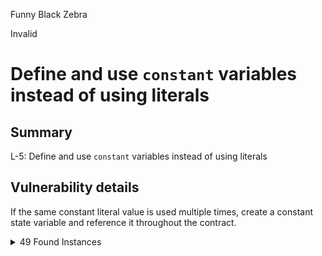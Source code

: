 Funny Black Zebra

Invalid

# Define and use `constant` variables instead of using literals

## Summary
L-5: Define and use `constant` variables instead of using literals

## Vulnerability details
If the same constant literal value is used multiple times, create a constant state variable and reference it throughout the contract.


<details><summary>49 Found Instances</summary>


- Found in src/contracts/core/ModuleCore.sol [Line: 63](https://github.com/sherlock-audit/2024-08-cork-protocol/blob/main/Depeg-swap/contracts/core/ModuleCore.sol#L63)

	```solidity
	        if (repurchaseFeePrecentage > 5 ether) {
	```

- Found in src/contracts/core/ModuleCore.sol [Line: 154](https://github.com/sherlock-audit/2024-08-cork-protocol/blob/main/Depeg-swap/contracts/core/ModuleCore.sol#L154)

	```solidity
	        if (newPsmBaseRedemptionFeePrecentage > 5 ether) {
	```

- Found in src/contracts/libraries/DsSwapperMathLib.sol [Line: 47](https://github.com/sherlock-audit/2024-08-cork-protocol/blob/main/Depeg-swap/contracts/libraries/DsSwapperMathLib.sol#L47)

	```solidity
	        raPriceRatio = (uint256(raPriceRatioUQ) * 1e18) / UQ112x112.Q112;
	```

- Found in src/contracts/libraries/DsSwapperMathLib.sol [Line: 48](https://github.com/sherlock-audit/2024-08-cork-protocol/blob/main/Depeg-swap/contracts/libraries/DsSwapperMathLib.sol#L48)

	```solidity
	        ctPriceRatio = (uint256(ctPriceRatioUQ) * 1e18) / UQ112x112.Q112;
	```

- Found in src/contracts/libraries/DsSwapperMathLib.sol [Line: 77](https://github.com/sherlock-audit/2024-08-cork-protocol/blob/main/Depeg-swap/contracts/libraries/DsSwapperMathLib.sol#L77)

	```solidity
	        amountIn = (amountOut * dsPrice) / 1e18;
	```

- Found in src/contracts/libraries/DsSwapperMathLib.sol [Line: 135](https://github.com/sherlock-audit/2024-08-cork-protocol/blob/main/Depeg-swap/contracts/libraries/DsSwapperMathLib.sol#L135)

	```solidity
	        s = (r3 * 1e18) / 2e18;
	```

- Found in src/contracts/libraries/MathHelper.sol [Line: 31](https://github.com/sherlock-audit/2024-08-cork-protocol/blob/main/Depeg-swap/contracts/libraries/MathHelper.sol#L31)

	```solidity
	        ct = (amountra * 1e18) / (priceRatio + 1e18);
	```

- Found in src/contracts/libraries/MathHelper.sol [Line: 61](https://github.com/sherlock-audit/2024-08-cork-protocol/blob/main/Depeg-swap/contracts/libraries/MathHelper.sol#L61)

	```solidity
	        ra = (amount * (accruedRa * 1e18) / totalLv) / 1e18;
	```

- Found in src/contracts/libraries/MathHelper.sol [Line: 62](https://github.com/sherlock-audit/2024-08-cork-protocol/blob/main/Depeg-swap/contracts/libraries/MathHelper.sol#L62)

	```solidity
	        pa = (amount * (accruedPa * 1e18) / totalLv) / 1e18;
	```

- Found in src/contracts/libraries/MathHelper.sol [Line: 76](https://github.com/sherlock-audit/2024-08-cork-protocol/blob/main/Depeg-swap/contracts/libraries/MathHelper.sol#L76)

	```solidity
	        received = (amount * (lvRaBalance * 1e18) / totalLv) / 1e18;
	```

- Found in src/contracts/libraries/MathHelper.sol [Line: 85](https://github.com/sherlock-audit/2024-08-cork-protocol/blob/main/Depeg-swap/contracts/libraries/MathHelper.sol#L85)

	```solidity
	        precentage = (((amount * 1e18) * fee1e18) / (100 * 1e18)) / 1e18;
	```

- Found in src/contracts/libraries/MathHelper.sol [Line: 98](https://github.com/sherlock-audit/2024-08-cork-protocol/blob/main/Depeg-swap/contracts/libraries/MathHelper.sol#L98)

	```solidity
	        _amount = (amount * 1e18) / exchangeRate;
	```

- Found in src/contracts/libraries/MathHelper.sol [Line: 111](https://github.com/sherlock-audit/2024-08-cork-protocol/blob/main/Depeg-swap/contracts/libraries/MathHelper.sol#L111)

	```solidity
	        _amount = (amount * exchangeRate) / 1e18;
	```

- Found in src/contracts/libraries/MathHelper.sol [Line: 125](https://github.com/sherlock-audit/2024-08-cork-protocol/blob/main/Depeg-swap/contracts/libraries/MathHelper.sol#L125)

	```solidity
	        accrued = (amount * (available * 1e18) / totalCtIssued) / 1e18;
	```

- Found in src/contracts/libraries/MathHelper.sol [Line: 134](https://github.com/sherlock-audit/2024-08-cork-protocol/blob/main/Depeg-swap/contracts/libraries/MathHelper.sol#L134)

	```solidity
	        ratePerLv = ((totalAmount * 1e18) / totalLvIssued);
	```

- Found in src/contracts/libraries/MathHelper.sol [Line: 141](https://github.com/sherlock-audit/2024-08-cork-protocol/blob/main/Depeg-swap/contracts/libraries/MathHelper.sol#L141)

	```solidity
	        attributedWithdrawal = (ratePerLv * totalLvWithdrawn) / 1e18;
	```

- Found in src/contracts/libraries/MathHelper.sol [Line: 152](https://github.com/sherlock-audit/2024-08-cork-protocol/blob/main/Depeg-swap/contracts/libraries/MathHelper.sol#L152)

	```solidity
	        raTolerance = ra - ((ra * 1e18 * tolerance) / (100 * 1e18) / 1e18);
	```

- Found in src/contracts/libraries/MathHelper.sol [Line: 153](https://github.com/sherlock-audit/2024-08-cork-protocol/blob/main/Depeg-swap/contracts/libraries/MathHelper.sol#L153)

	```solidity
	        ctTolerance = ct - ((ct * 1e18 * tolerance) / (100 * 1e18) / 1e18);
	```

- Found in src/contracts/libraries/MathHelper.sol [Line: 161](https://github.com/sherlock-audit/2024-08-cork-protocol/blob/main/Depeg-swap/contracts/libraries/MathHelper.sol#L161)

	```solidity
	        valueRaPerLp = (uint256(totalRaReserve) * 1e18) / totalLpSupply;
	```

- Found in src/contracts/libraries/MathHelper.sol [Line: 162](https://github.com/sherlock-audit/2024-08-cork-protocol/blob/main/Depeg-swap/contracts/libraries/MathHelper.sol#L162)

	```solidity
	        valueCtPerLp = (uint256(totalCtReserve) * 1e18) / totalLpSupply;
	```

- Found in src/contracts/libraries/MathHelper.sol [Line: 185](https://github.com/sherlock-audit/2024-08-cork-protocol/blob/main/Depeg-swap/contracts/libraries/MathHelper.sol#L185)

	```solidity
	        uint256 cumulatedLptotalLvOwnedRa = (totalLpOwned * valueRaPerLp) / 1e18;
	```

- Found in src/contracts/libraries/MathHelper.sol [Line: 186](https://github.com/sherlock-audit/2024-08-cork-protocol/blob/main/Depeg-swap/contracts/libraries/MathHelper.sol#L186)

	```solidity
	        uint256 cumulatedLptotalLvOwnedCt = (totalLpOwned * valueCtPerLp) / 1e18;
	```

- Found in src/contracts/libraries/MathHelper.sol [Line: 188](https://github.com/sherlock-audit/2024-08-cork-protocol/blob/main/Depeg-swap/contracts/libraries/MathHelper.sol#L188)

	```solidity
	        raValuePerLv = (cumulatedLptotalLvOwnedRa * 1e18) / totalLvIssued;
	```

- Found in src/contracts/libraries/MathHelper.sol [Line: 189](https://github.com/sherlock-audit/2024-08-cork-protocol/blob/main/Depeg-swap/contracts/libraries/MathHelper.sol#L189)

	```solidity
	        ctValuePerLv = (cumulatedLptotalLvOwnedCt * 1e18) / totalLvIssued;
	```

- Found in src/contracts/libraries/MathHelper.sol [Line: 191](https://github.com/sherlock-audit/2024-08-cork-protocol/blob/main/Depeg-swap/contracts/libraries/MathHelper.sol#L191)

	```solidity
	        totalLvRaValue = (raValuePerLv * totalLvIssued) / 1e18;
	```

- Found in src/contracts/libraries/MathHelper.sol [Line: 192](https://github.com/sherlock-audit/2024-08-cork-protocol/blob/main/Depeg-swap/contracts/libraries/MathHelper.sol#L192)

	```solidity
	        totalLvCtValue = (ctValuePerLv * totalLvIssued) / 1e18;
	```

- Found in src/contracts/libraries/MathHelper.sol [Line: 200](https://github.com/sherlock-audit/2024-08-cork-protocol/blob/main/Depeg-swap/contracts/libraries/MathHelper.sol#L200)

	```solidity
	        lpLiquidated = ((redeemedLv * rateRaPerLv) * 1e18) / rateRaPerLp / 1e18;
	```

- Found in src/contracts/libraries/VaultConfig.sol [Line: 13](https://github.com/sherlock-audit/2024-08-cork-protocol/blob/main/Depeg-swap/contracts/libraries/VaultConfig.sol#L13)

	```solidity
	        if (fee > 5 ether) {
	```

- Found in src/contracts/libraries/VaultConfig.sol [Line: 20](https://github.com/sherlock-audit/2024-08-cork-protocol/blob/main/Depeg-swap/contracts/libraries/VaultConfig.sol#L20)

	```solidity
	        if (fee > 5 ether) {
	```

- Found in src/contracts/libraries/VaultLib.sol [Line: 481](https://github.com/sherlock-audit/2024-08-cork-protocol/blob/main/Depeg-swap/contracts/libraries/VaultLib.sol#L481)

	```solidity
	        totalRa = (raPerLv * lvRedeemed) / 1e18;
	```

- Found in src/contracts/libraries/VaultLib.sol [Line: 482](https://github.com/sherlock-audit/2024-08-cork-protocol/blob/main/Depeg-swap/contracts/libraries/VaultLib.sol#L482)

	```solidity
	        uint256 ammCtBalance = (ctPerLv * lvRedeemed) / 1e18;
	```

- Found in src/contracts/libraries/VaultLib.sol [Line: 510](https://github.com/sherlock-audit/2024-08-cork-protocol/blob/main/Depeg-swap/contracts/libraries/VaultLib.sol#L510)

	```solidity
	        uint256 ct = (excessCt * ctPerLp) / 1e18;
	```

- Found in src/contracts/libraries/uni-v2/UniswapV2Library.sol [Line: 71](https://github.com/sherlock-audit/2024-08-cork-protocol/blob/main/Depeg-swap/contracts/libraries/uni-v2/UniswapV2Library.sol#L71)

	```solidity
	        uint256 denominator = reserveIn * 1000;
	```

- Found in src/contracts/libraries/uni-v2/UniswapV2Library.sol [Line: 84](https://github.com/sherlock-audit/2024-08-cork-protocol/blob/main/Depeg-swap/contracts/libraries/uni-v2/UniswapV2Library.sol#L84)

	```solidity
	        uint256 numerator = reserveIn * amountOut * 1000;
	```

</details>

